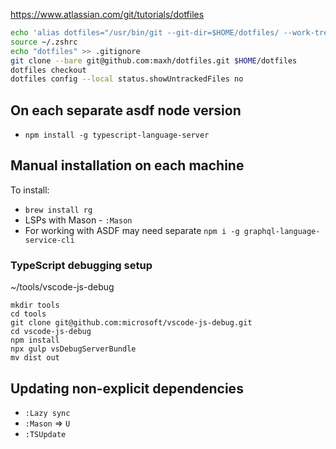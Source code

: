 <https://www.atlassian.com/git/tutorials/dotfiles>

```sh
echo 'alias dotfiles="/usr/bin/git --git-dir=$HOME/dotfiles/ --work-tree=$HOME"' >> $HOME/.zshrc
source ~/.zshrc
echo "dotfiles" >> .gitignore
git clone --bare git@github.com:maxh/dotfiles.git $HOME/dotfiles
dotfiles checkout
dotfiles config --local status.showUntrackedFiles no
```

## On each separate asdf node version

- `npm install -g typescript-language-server`

## Manual installation on each machine

To install:

- `brew install rg`
- LSPs with Mason - `:Mason`
- For working with ASDF may need separate `npm i -g graphql-language-service-cli`

### TypeScript debugging setup

~/tools/vscode-js-debug

```
mkdir tools
cd tools
git clone git@github.com:microsoft/vscode-js-debug.git
cd vscode-js-debug
npm install
npx gulp vsDebugServerBundle
mv dist out
```

## Updating non-explicit dependencies

- `:Lazy sync`
- `:Mason` => `U`
- `:TSUpdate`
